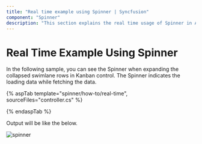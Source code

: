 ```yaml
---
title: "Real time example using Spinner | Syncfusion"
component: "Spinner"
description: "This section explains the real time usage of Spinner in ASP.NET MVC Spinner"
---
```


# Real Time Example Using Spinner

In the following sample, you can see the Spinner when expanding the collapsed swimlane rows in Kanban control. The Spinner indicates the loading data while fetching the data.

{% aspTab template="spinner/how-to/real-time", sourceFiles="controller.cs" %}

{% endaspTab %}

Output will be like the below.

![spinner](../images/real-spinner.png)
